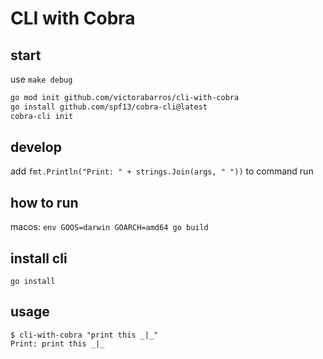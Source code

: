 # CLI with Cobra

## start

use `make debug`

```sh
go mod init github.com/victorabarros/cli-with-cobra
go install github.com/spf13/cobra-cli@latest
cobra-cli init
```

## develop

add `fmt.Println("Print: " + strings.Join(args, " "))` to command run

## how to run

macos: `env GOOS=darwin GOARCH=amd64 go build`

## install cli

`go install`
<!-- > Note: make sure that `$GOPATH/bin` is on your `$PATH` environment variable, because is where it will be installed. -->
<!-- `export PATH=$GOPATH/bin:$PATH` -->

## usage

```log
$ cli-with-cobra "print this _|_"
Print: print this _|_
```

